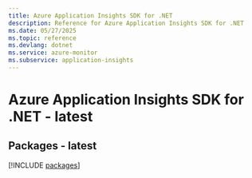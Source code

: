 ```yaml
---
title: Azure Application Insights SDK for .NET
description: Reference for Azure Application Insights SDK for .NET
ms.date: 05/27/2025
ms.topic: reference
ms.devlang: dotnet
ms.service: azure-monitor
ms.subservice: application-insights
---
```

# Azure Application Insights SDK for .NET - latest
## Packages - latest
[!INCLUDE [packages](application-insights-index.md)]